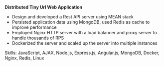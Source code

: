 **Distributed Tiny Url Web Application**

- Design and developed a Rest API server using MEAN stack
- Persisted application data using MongoDB, used Redis as cache to improve performance
- Employed Nginx HTTP server with a load balancer and proxy server to handle thousands of RPS
- Dockerized the server and scaled up the server into multiple instances

Skills: JavaScript, AJAX, Node.js, Express.js, Angular.js, MongoDB, Docker, Nginx, Redis, Linux